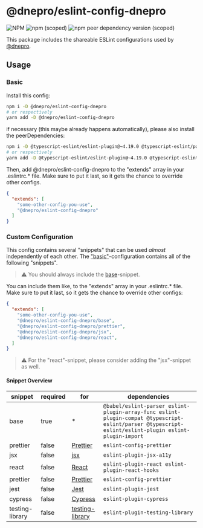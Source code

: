 # @dnepro/eslint-config-dnepro

![NPM](https://img.shields.io/npm/l/@dnepro/eslint-config-dnepro)
![npm (scoped)](https://img.shields.io/npm/v/@dnepro/eslint-config-dnepro)
![npm peer dependency version (scoped)](https://img.shields.io/npm/dependency-version/@dnepro/eslint-config-dnepro/peer/eslint)

This package includes the shareable ESLint configurations used by [@dnepro](https://github.com/dnepro).

## Usage

### Basic

Install this config:

```bash
npm i -D @dnepro/eslint-config-dnepro
# or respectively
yarn add -D @dnepro/eslint-config-dnepro
```

if necessary (this maybe already happens automatically), please also install the peerDependencies:

```bash
npm i -D @typescript-eslint/eslint-plugin@~4.19.0 @typescript-eslint/parser@~4.19.0 @babel/eslint-parser@~7.13.10 eslint@~7.23.0 eslint-config-prettier@~8.1.0 eslint-plugin-array-func@~3.1.7 eslint-plugin-compat@~3.9.0 eslint-plugin-cypress@~2.11.2 eslint-plugin-import@~2.22.1 eslint-plugin-jest@~24.3.2 eslint-plugin-jsdoc@~32.3.0 eslint-plugin-jsx-a11y@~6.4.1 eslint-plugin-react@~7.23.1 eslint-plugin-react-hooks@~4.2.0 eslint-plugin-testing-library@~3.10.2
# or respectively
yarn add -D @typescript-eslint/eslint-plugin@~4.19.0 @typescript-eslint/parser@~4.19.0 @babel/eslint-parser@~7.13.10 eslint@~7.23.0 eslint-config-prettier@~8.1.0 eslint-plugin-array-func@~3.1.7 eslint-plugin-compat@~3.9.0 eslint-plugin-cypress@~2.11.2 eslint-plugin-import@~2.22.1 eslint-plugin-jest@~24.3.2 eslint-plugin-jsdoc@~32.3.0 eslint-plugin-jsx-a11y@~6.4.1 eslint-plugin-react@~7.23.1 eslint-plugin-react-hooks@~4.2.0 eslint-plugin-testing-library@~3.10.2
```

Then, add @dnepro/eslint-config-dnepro to the "extends" array in your .eslintrc.* file. Make sure to put it last, so it gets the chance to override other configs.

```json
{
  "extends": [
    "some-other-config-you-use",
    "@dnepro/eslint-config-dnepro"
  ]
}
```

### Custom Configuration

This config contains several "snippets" that can be used *almost* independently of each other.
The ["basic"](#basic)-configuration contains all of the following "snippets".

> ⚠️ You should always include the [base](#base)-snippet.

You can include them like, to the "extends" array in your .eslintrc.* file. Make sure to put it last, so it gets the chance to override other configs:

```json
{
  "extends": [
    "some-other-config-you-use",
    "@dnepro/eslint-config-dnepro/base",
    "@dnepro/eslint-config-dnepro/prettier",
    "@dnepro/eslint-config-dnepro/jsx",
    "@dnepro/eslint-config-dnepro/react",
  ]
}
```

> ⚠️ For the "react"-snippet, please consider adding the "jsx"-snippet as well.

#### Snippet Overview

| snippet         | required | for                                                    | dependencies                                                                                                                                         |
| --------------- | -------- | ------------------------------------------------------ | ---------------------------------------------------------------------------------------------------------------------------------------------------- |
| base            | true     | *                                                      | `@babel/eslint-parser eslint-plugin-array-func eslint-plugin-compat @typescript-eslint/parser @typescript-eslint/eslint-plugin eslint-plugin-import` |
| prettier        | false    | [Prettier](https://prettier.io/)                       | `eslint-config-prettier`                                                                                                                             |
| jsx             | false    | [jsx](https://reactjs.org/docs/introducing-jsx.html)   | `eslint-plugin-jsx-a11y`                                                                                                                             |
| react           | false    | [React](https://reactjs.org/docs/introducing-jsx.html) | `eslint-plugin-react eslint-plugin-react-hooks`                                                                                                      |
| prettier        | false    | [Prettier](https://prettier.io/)                       | `eslint-config-prettier`                                                                                                                             |
| jest            | false    | [Jest](https://jestjs.io/)                             | `eslint-plugin-jest`                                                                                                                                 |
| cypress         | false    | [Cypress](https://www.cypress.io/)                     | `eslint-plugin-cypress`                                                                                                                              |
| testing-library | false    | [testing-library](https://testing-library.com/)        | `eslint-plugin-testing-library`                                                                                                                      |
